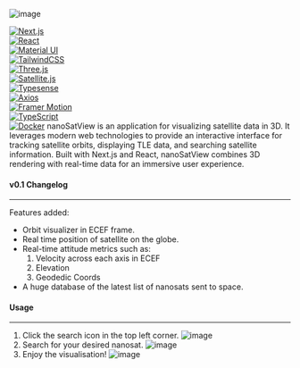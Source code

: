 ![image](https://github.com/user-attachments/assets/a58ceaf8-0eab-4f1a-9073-912fd840f08d)

[![Next.js](https://img.shields.io/badge/nextjs-14.2.4-blue?logo=next.js&logoColor=white)](https://github.com/topics/nextjs)  
[![React](https://img.shields.io/badge/react-18.3.1-blue?logo=react&logoColor=white)](https://github.com/topics/react)  
[![Material UI](https://img.shields.io/badge/material--ui-5.16.14-blue?logo=material-ui&logoColor=white)](https://github.com/topics/material-ui)  
[![TailwindCSS](https://img.shields.io/badge/tailwindcss-3.4.4-blue?logo=tailwindcss&logoColor=white)](https://github.com/topics/tailwind-css)  
[![Three.js](https://img.shields.io/badge/three.js-0.165.0-blue?logo=three.js&logoColor=white)](https://github.com/topics/threejs)  
[![Satellite.js](https://img.shields.io/badge/satellite.js-5.0.0-blue)](https://github.com/topics/satellite)  
[![Typesense](https://img.shields.io/badge/typesense-1.8.2-blue)](https://github.com/topics/typesense)  
[![Axios](https://img.shields.io/badge/axios-1.7.2-blue?logo=axios&logoColor=white)](https://github.com/topics/axios)  
[![Framer Motion](https://img.shields.io/badge/framer--motion-11.2.11-blue?logo=framer&logoColor=white)](https://github.com/topics/framer-motion)  
[![TypeScript](https://img.shields.io/badge/typescript-5.0-blue?logo=typescript&logoColor=white)](https://github.com/topics/typescript)  
[![Docker](https://img.shields.io/badge/docker-blue?logo=docker&logoColor=white)](https://github.com/topics/docker)
nanoSatView is an application for visualizing satellite data in 3D. It leverages modern web technologies to provide an interactive interface for tracking satellite orbits, displaying TLE data, and searching satellite information. Built with Next.js and React, nanoSatView combines 3D rendering with real-time data for an immersive user experience.

#### v0.1 Changelog
---

Features added:
- Orbit visualizer in ECEF frame. 
- Real time position of satellite on the globe.
- Real-time attitude metrics such as:
  1. Velocity across each axis in ECEF
  2. Elevation
  3. Geodedic Coords
- A huge database of the latest list of nanosats sent to space.


#### Usage
---

1. Click the search icon in the top left corner. 
![image](https://github.com/user-attachments/assets/5b2fcb00-c71b-4114-9faf-f06c94c0be50)
2. Search for your desired nanosat.
![image](https://github.com/user-attachments/assets/ee6bd3b2-94f4-4793-bb05-255f92abbaab)
3. Enjoy the visualisation!
![image](https://github.com/user-attachments/assets/2f362e8c-8f11-4b2f-b8a5-903129e5b5a8)

